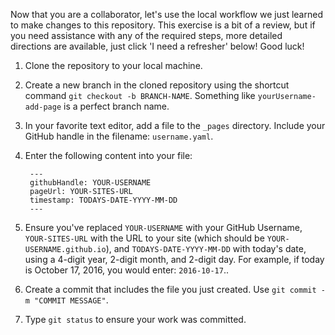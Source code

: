 Now that you are a collaborator, let's use the local workflow we just learned to make changes to this repository. This exercise is a bit of a review, but if you need assistance with any of the required steps, more detailed directions are available, just click 'I need a refresher' below! Good luck!

1. Clone the repository to your local machine.
1. Create a new branch in the cloned repository using the shortcut command `git checkout -b BRANCH-NAME`. Something like `yourUsername-add-page` is a perfect branch name.
1. In your favorite text editor, add a file to the `_pages` directory. Include your GitHub handle in the filename: `username.yaml`.
1. Enter the following content into your file:

        ---
        githubHandle: YOUR-USERNAME
        pageUrl: YOUR-SITES-URL
        timestamp: TODAYS-DATE-YYYY-MM-DD
        ---
        
1. Ensure you've replaced `YOUR-USERNAME` with your GitHub Username, `YOUR-SITES-URL` with the URL to your site (which should be `YOUR-USERNAME.github.io`), and `TODAYS-DATE-YYYY-MM-DD` with today's date, using a 4-digit year, 2-digit month, and 2-digit day. For example, if today is October 17, 2016, you would enter: `2016-10-17`..
1. Create a commit that includes the file you just created. Use `git commit -m "COMMIT MESSAGE"`.
1. Type `git status` to ensure your work was committed.

